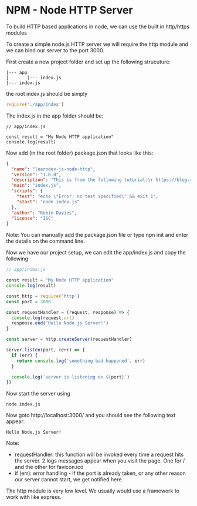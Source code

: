 # NPM - Node HTTP Server

To build HTTP based applications in node, we can use the built in http/https modules

To create a simple node.js HTTP server we will require the http module and we can bind our server to the port 3000.

First create a new project folder and set up the following strucuture:
```
|--- app
|       |--- index.js
|--- index.js
```

the root index.js should be simply
```js
require('./app/index')
```

The index.js in the app folder should be:
```
// app/index.js

const result = "My Node HTTP application"
console.log(result) 
```

Now add (in the root folder) package.json that looks like this:
```json
{
  "name": "learndev-js-node-http",
  "version": "1.0.0",
  "description": "This is from the following tutorial:\r https://blog.risingstack.com/node-hero-npm-tutorial/",
  "main": "index.js",
  "scripts": {
    "test": "echo \"Error: no test specified\" && exit 1",
    "start": "node index.js"
  },
  "author": "Robin Davies",
  "license": "ISC"
}
```
Note: You can manually add the package.json file or type npn init and enter the details on the command line.

Now we have our project setup, we can edit the app/index.js and copy the following
```js
// app/index.js

const result = "My Node HTTP application"
console.log(result) 

const http = require('http')  
const port = 3000

const requestHandler = (request, response) => {  
  console.log(request.url)
  response.end('Hello Node.js Server!')
}

const server = http.createServer(requestHandler)

server.listen(port, (err) => {  
  if (err) {
    return console.log('something bad happened', err)
  }

  console.log(`server is listening on ${port}`)
})
```

Now start the server using
```
node index.js
```

Now goto http://localhost:3000/ and you should see the following text appear:
```
Hello Node.js Server!
```

Note:
* requestHandler: this function will be invoked every time a request hits the server. 2 logs messages appear when you visit the page. One for / and the other for favicon.ico
* if (err): error handling - if the port is already taken, or any other reason our server cannot start, we get notified here.

The http module is very low level. We usually would use a framework to work with like express.
